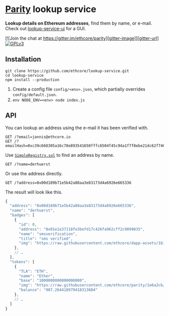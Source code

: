# [Parity](https://ethcore.io/parity.html) lookup service

**Lookup details on Ethereum addresses**, find them by name, or e-mail. Check out [lookup-service-ui](https://github.com/ethcore/lookup-service-ui) for a GUI.

[![Join the chat at https://gitter.im/ethcore/parity][gitter-image]][gitter-url] [![GPLv3][license-image]][license-url]

[gitter-image]: https://badges.gitter.im/Join%20Chat.svg
[gitter-url]: https://gitter.im/ethcore/parity
[license-image]: https://img.shields.io/badge/license-GPL%20v3-green.svg
[license-url]: https://www.gnu.org/licenses/gpl-3.0.en.html

## Installation

```shell
git clone https://github.com/ethcore/lookup-service.git
cd lookup-service
npm install --production
```

1. Create a config file `config/<env>.json`, which partially overrides `config/default.json`.
2. `env NODE_ENV=<env> node index.js`

## API

You can lookup an address using the e-mail it has been verified with.

```http
GET /?email=jannis@ethcore.io
GET /?emailHash=0xc39c668305a16c70e893541650fffc6504f45c94a1f7f8ebe21dc62f7462f9a9
```

Use [`SimpleRegistry.sol`](https://github.com/ethcore/contracts/blob/c4f40b6/SimpleRegistry.sol) to find an address by name.

```http
GET /?name=derhuerst
```

Or use the address directly.

```http
GET /?address=0x00d189b71e5b42a88aa3e83173d4a6926e665336
```

The result will look like this.

```js
{
  "address": "0x00d189b71e5b42a88aa3e83173d4a6926e665336",
  "name": "derhuerst",
  "badges": [
    {
      "id": 0,
      "address": "0x01e1a37118fe3befd17c426fa962cff2c9099835",
      "name": "smsverification",
      "title": "sms verified",
      "img": "https://raw.githubusercontent.com/ethcore/dapp-assets/1b1beb5/certifications/sms-verification.svg"
    },
    // …
  ],
  "tokens": [
    {
      "TLA": "ETH",
      "name": "Ether",
      "base": "1000000000000000000",
      "img": "https://raw.githubusercontent.com/ethcore/parity/1e6a2cb/js/assets/images/contracts/ethereum-black-64x64.png",
      "balance": "987.264418979418313684"
    },
    // …
  ]
}
```
